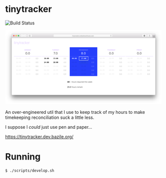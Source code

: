 # tinytracker

![Build Status](https://dev.bazile.org/ci/status/tinytracker.svg)

![screenshot](/screenshot.png)

An over-engineered util that I use to keep track of my hours to make timekeeping reconciliation suck a little less.

I suppose I _could_ just use pen and paper...

https://tinytracker.dev.bazile.org/


# Running

```
$ ./scripts/develop.sh
```
